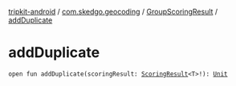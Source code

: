 [tripkit-android](../../index.md) / [com.skedgo.geocoding](../index.md) / [GroupScoringResult](index.md) / [addDuplicate](./add-duplicate.md)

# addDuplicate

`open fun addDuplicate(scoringResult: `[`ScoringResult`](../-scoring-result/index.md)`<T>!): `[`Unit`](https://kotlinlang.org/api/latest/jvm/stdlib/kotlin/-unit/index.html)